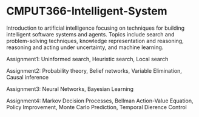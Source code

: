 # CMPUT366-Intelligent-System
Introduction to artificial intelligence focusing on techniques for building intelligent software systems and agents. Topics include search and problem-solving techniques, knowledge representation and reasoning, reasoning and acting under uncertainty, and machine learning. 

Assignment1: Uninformed search, Heuristic search, Local search

Assignment2: Probability theory, Belief networks, Variable Elimination, Causal inference

Assignment3: Neural Networks, Bayesian Learning

Assignment4: Markov Decision Processes, Bellman Action-Value Equation, Policy Improvement, Monte Carlo Prediction, Temporal Dierence Control

